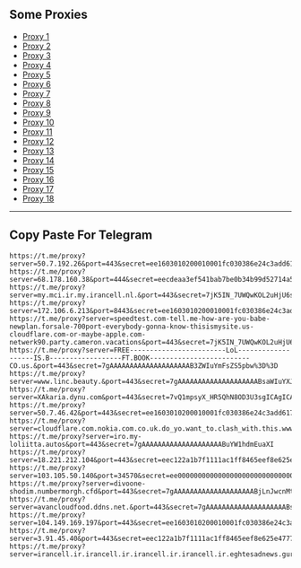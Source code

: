 Some Proxies
---
- [Proxy 1](https://t.me/proxy?server=50.7.192.26&port=443&secret=ee1603010200010001fc030386e24c3add6170706c652e636f6d)
- [Proxy 2](https://t.me/proxy?server=68.178.160.38&port=444&secret=eecdeaa3ef541bab7be0b34b99d52714a57777772e636c6f7564666c6172652e636f6d)
- [Proxy 3](https://t.me/proxy?server=my.mci.ir.my.irancell.nl.&port=443&secret=7jK5IN_7UWQwKOL2uHjU6sEgICAgICAgICAgICAgICA)
- [Proxy 4](https://t.me/proxy?server=172.106.6.213&port=8443&secret=ee1603010200010001fc030386e24c3add6170706c652e636f6d)
- [Proxy 5](https://t.me/proxy?server=speedtest.com-tell.me-how-are-you-babe-newplan.forsale-700port-everybody-gonna-know-thisismysite.us-cloudflare.com-or-maybe-apple.com-netwerk90.party.cameron.vacations&port=443&secret=7jK5IN_7UWQwKOL2uHjU6sEgICAgICAgICAgICAgICA)
- [Proxy 6](https://t.me/proxy?server=FREE------------------------LoL-------------------IS.B------------------FT.BOOK-------------------------CO.us.&port=443&secret=7gAAAAAAAAAAAAAAAAAAAAB3ZWIuYmFsZS5pbw%3D%3D)
- [Proxy 7](https://t.me/proxy?server=www.linc.beauty.&port=443&secret=7gAAAAAAAAAAAAAAAAAAAABsaWIuYXJ2YW5jbG91ZC5jb20%3D)
- [Proxy 8](https://t.me/proxy?server=XAkaria.dynu.com&port=443&secret=7vQ1mpsyX_HR5QhN8OD3U3sgICAgICAgICAgICAgICA)
- [Proxy 9](https://t.me/proxy?server=50.7.46.42&port=443&secret=ee1603010200010001fc030386e24c3add6170706c652e636f6d)
- [Proxy 10](https://t.me/proxy?server=cloudflare.com.nokia.com.co.uk.do_yo.want_to.clash_with.this.www.microsoft.com.there_is_no.place_like.localhost.www.bing.com.count_with_me.cyou.com.now_sudo.rm_rf.ddns.net.we_are_here.again_to_fight.everyone.i_am.the_internet.special.nick.blackmile.cfd.&port=443&secret=7jK5IN_7UWQwKOL2uHjU6sEgICAgICAgICAgICAgICA)
- [Proxy 11](https://t.me/proxy?server=iro.my-loliitta.autos&port=443&secret=7gAAAAAAAAAAAAAAAAAAAABuYW1hdmEuaXI)
- [Proxy 12](https://t.me/proxy?server=18.221.212.104&port=443&secret=eec122a1b7f1111ac1ff8465eef8e625e47777772e6772747467646572642e636f2e756b)
- [Proxy 13](https://t.me/proxy?server=103.105.50.140&port=34570&secret=ee000000000000000000000000000000006d79736f6e2e64756f6c696e676f2e636f6d)
- [Proxy 14](https://t.me/proxy?server=divoone-shodim.numbermorgh.cfd&port=443&secret=7gAAAAAAAAAAAAAAAAAAAABjLnJwcnMtY2RuLmNvbQ)
- [Proxy 15](https://t.me/proxy?server=avancloudfood.ddns.net.&port=443&secret=7gAAAAAAAAAAAAAAAAAAAABsaWIuYXJ2YW5jbG91ZC5jb20%3D)
- [Proxy 16](https://t.me/proxy?server=104.149.169.197&port=443&secret=ee1603010200010001fc030386e24c3add6170706c652e636f6d)
- [Proxy 17](https://t.me/proxy?server=3.91.45.40&port=443&secret=eec122a1b7f1111ac1ff8465eef8e625e47777772e6772747467646572642e636f2e756b)
- [Proxy 18](https://t.me/proxy?server=irancell.ir.irancell.ir.irancell.ir.irancell.ir.eghtesadnews.guru&port=443&secret=7jK5IN_7UWQwKOL2uHjU6sEgICAgICAgICAgICAgICAg)
---
Copy Paste For Telegram
---
```
https://t.me/proxy?server=50.7.192.26&port=443&secret=ee1603010200010001fc030386e24c3add6170706c652e636f6d
https://t.me/proxy?server=68.178.160.38&port=444&secret=eecdeaa3ef541bab7be0b34b99d52714a57777772e636c6f7564666c6172652e636f6d
https://t.me/proxy?server=my.mci.ir.my.irancell.nl.&port=443&secret=7jK5IN_7UWQwKOL2uHjU6sEgICAgICAgICAgICAgICA
https://t.me/proxy?server=172.106.6.213&port=8443&secret=ee1603010200010001fc030386e24c3add6170706c652e636f6d
https://t.me/proxy?server=speedtest.com-tell.me-how-are-you-babe-newplan.forsale-700port-everybody-gonna-know-thisismysite.us-cloudflare.com-or-maybe-apple.com-netwerk90.party.cameron.vacations&port=443&secret=7jK5IN_7UWQwKOL2uHjU6sEgICAgICAgICAgICAgICA
https://t.me/proxy?server=FREE------------------------LoL-------------------IS.B------------------FT.BOOK-------------------------CO.us.&port=443&secret=7gAAAAAAAAAAAAAAAAAAAAB3ZWIuYmFsZS5pbw%3D%3D
https://t.me/proxy?server=www.linc.beauty.&port=443&secret=7gAAAAAAAAAAAAAAAAAAAABsaWIuYXJ2YW5jbG91ZC5jb20%3D
https://t.me/proxy?server=XAkaria.dynu.com&port=443&secret=7vQ1mpsyX_HR5QhN8OD3U3sgICAgICAgICAgICAgICA
https://t.me/proxy?server=50.7.46.42&port=443&secret=ee1603010200010001fc030386e24c3add6170706c652e636f6d
https://t.me/proxy?server=cloudflare.com.nokia.com.co.uk.do_yo.want_to.clash_with.this.www.microsoft.com.there_is_no.place_like.localhost.www.bing.com.count_with_me.cyou.com.now_sudo.rm_rf.ddns.net.we_are_here.again_to_fight.everyone.i_am.the_internet.special.nick.blackmile.cfd.&port=443&secret=7jK5IN_7UWQwKOL2uHjU6sEgICAgICAgICAgICAgICA
https://t.me/proxy?server=iro.my-loliitta.autos&port=443&secret=7gAAAAAAAAAAAAAAAAAAAABuYW1hdmEuaXI
https://t.me/proxy?server=18.221.212.104&port=443&secret=eec122a1b7f1111ac1ff8465eef8e625e47777772e6772747467646572642e636f2e756b
https://t.me/proxy?server=103.105.50.140&port=34570&secret=ee000000000000000000000000000000006d79736f6e2e64756f6c696e676f2e636f6d
https://t.me/proxy?server=divoone-shodim.numbermorgh.cfd&port=443&secret=7gAAAAAAAAAAAAAAAAAAAABjLnJwcnMtY2RuLmNvbQ
https://t.me/proxy?server=avancloudfood.ddns.net.&port=443&secret=7gAAAAAAAAAAAAAAAAAAAABsaWIuYXJ2YW5jbG91ZC5jb20%3D
https://t.me/proxy?server=104.149.169.197&port=443&secret=ee1603010200010001fc030386e24c3add6170706c652e636f6d
https://t.me/proxy?server=3.91.45.40&port=443&secret=eec122a1b7f1111ac1ff8465eef8e625e47777772e6772747467646572642e636f2e756b
https://t.me/proxy?server=irancell.ir.irancell.ir.irancell.ir.irancell.ir.eghtesadnews.guru&port=443&secret=7jK5IN_7UWQwKOL2uHjU6sEgICAgICAgICAgICAgICAg
```